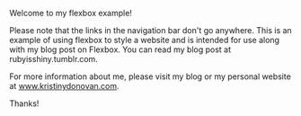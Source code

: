 Welcome to my flexbox example!

Please note that the links in the navigation bar don't go anywhere. This is an example of using flexbox to style a website and is intended for use along with my blog post on Flexbox. You can read my blog post at rubyisshiny.tumblr.com.

For more information about me, please visit my blog or my personal website at www.kristinydonovan.com.

Thanks!
